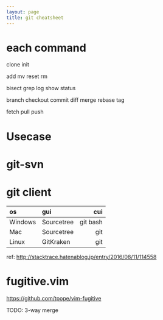 ```yaml
---
layout: page
title: git cheatsheet
---
```


# each command
clone
init

add
mv
reset
rm

bisect
grep
log
show
status

branch
checkout
commit
diff
merge
rebase
tag

fetch
pull
push

# Usecase

# git-svn

# git client

| os         | gui         | cui      |
|:-----------|:------------|---------:|
| Windows    | Sourcetree  | git bash |
| Mac        | Sourcetree  | git      |
| Linux      | GitKraken   | git      |

ref: http://stacktrace.hatenablog.jp/entry/2016/08/11/114558

# fugitive.vim

https://github.com/tpope/vim-fugitive

TODO: 3-way merge

